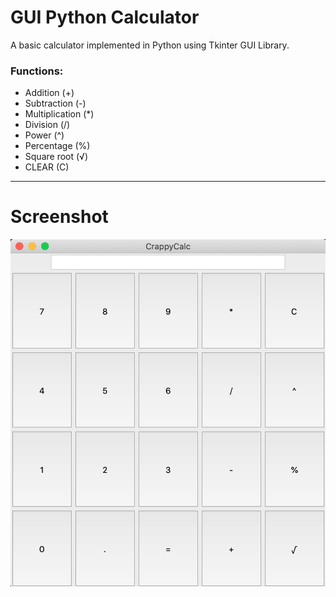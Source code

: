 # GUI Python Calculator

A basic calculator implemented in Python using Tkinter GUI Library.

### **Functions:**
- Addition (+)
- Subtraction (-)
- Multiplication (*)
- Division (/)
- Power (^)
- Percentage (%)
- Square root (√)
- CLEAR (C)
***
# Screenshot
![Screenshot](https://github.com/KavyaRayidi/tkinter-calc/blob/master/ScreenShot%20.png)

